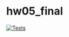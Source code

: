 # hw05_final

[![Tests](https://github.com/xaer981/hw05_final/actions/workflows/python-app.yml/badge.svg)](https://github.com/xaer981/hw05_final/actions/workflows/python-app.yml)
